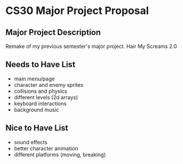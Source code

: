 # CS30 Major Project Proposal

## Major Project Description

Remake of my previous semester's major project. Hair My Screams 2.0

## Needs to Have List

- main menu/page
- character and enemy sprites
- collisions and physics
- different levels (2d arrays)
- keyboard interactions
- background music

## Nice to Have List

- sound effects
- better character animation
- different platforms (moving, breaking)